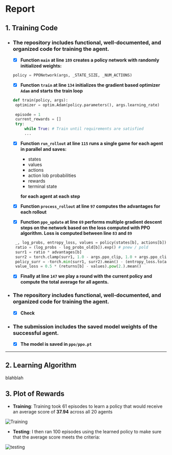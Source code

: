 # Report

## 1. Training Code

* ### The repository includes functional, well-documented, and organized code for training the agent. <br>
     * [x] **Function `main` at line `189` creates a policy network with randomly initialized weights:**

   ``` python
   policy = PPONetwork(args, _STATE_SIZE, _NUM_ACTIONS)
   ```
     * [x] **Function `train` at line `134` initializes the gradient based optimizer `Adam` and starts the train loop**
   ```python
   def train(policy, args):
    optimizer = optim.Adam(policy.parameters(), args.learning_rate)
    
    episode = 1
    current_rewards = []
    try:
        while True: # Train until requirements are satisfied
        ...
   ```
     * [x] **Function `run_rollout` at line `115` runs a single game for each agent in parallel and saves:**
         * states
         * values
         * actions
         * action lob probabilities
         * rewards
         * terminal state

        **for each agent at each step**
      
     * [x] **Function `process_rollout` at line `97` computes the advantages for each rollout**
     * [x] **Function `ppo_update` at line `69` performs multiple gradient descent steps on the network based on the loss computed with PPO algorithm. Loss is computed between line `83` and `89`**
     
  ``` python
   _, log_probs, entropy_loss, values = policy(states[b], actions[b])
   ratio = (log_probs - log_probs_old[b]).exp() # pnew / pold
   surr1 = ratio * advantages[b]
   surr2 = torch.clamp(surr1, 1.0 - args.ppo_clip, 1.0 + args.ppo_clip) * advantages[b]
   policy_surr = -torch.min(surr1, surr2).mean() - (entropy_loss.to(args.device) * args.entropy_coefficent).mean()
   value_loss = 0.5 * (returns[b] - values).pow(2.).mean()
    ```
   
     * [x] **Finally at line `147` we play a round with the current policy and compute the total average for all agents.**
     
* ### The repository includes functional, well-documented, and organized code for training the agent.
   * [x] **Check**
   
* ### The submission includes the saved model weights of the successful agent. 
   * [x] **The model is saved in `ppo/ppo.pt`**
   
-----------------------------


## 2. Learning Algorithm

blahblah


## 3. Plot of Rewards

   * **Training**: Training took 61 episodes to learn a policy that would receive an average score of **37.94** across all 20 agents
   
![Training](https://github.com/dariocazzani/continuous-control/blob/master/ppo/images/training.png)
   
   * **Testing**: I then ran 100 episodes using the learned policy to make sure that the average score meets the criteria:
   
![testing](https://github.com/dariocazzani/continuous-control/blob/master/ppo/images/test.png)
     
   
